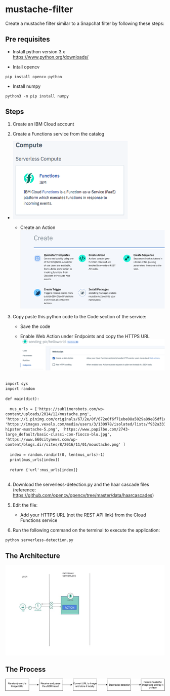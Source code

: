 # mustache-filter 

Create a mustache filter similar to a Snapchat filter by following these steps: 


## Pre requisites 

* Install python version 3.x  
https://www.python.org/downloads/

* Intall opencv  
```
pip install opencv-python
```
* Install numpy 
```
python3 -m pip install numpy
```


## Steps 

1. Create an IBM Cloud account 

2. Create a Functions service from the catalog
* ![alt text](https://github.com/anchalbhalla/mustache-filter/blob/master/images/function.png)
 
    * Create an Action  
    ![alt text](https://github.com/anchalbhalla/mustache-filter/blob/master/images/create-func.png) 
    

3. Copy paste this python code to the Code section of the service:   
   
   * Save the code 
   
   * Enable Web Action under Endpoints and copy the HTTPS URL
   ![alt text](https://github.com/anchalbhalla/mustache-filter/blob/master/images/web.png) 
   
   
``` 

import sys 
import random

def main(dict):
  
  mus_urls = ['https://sublimerobots.com/wp-content/uploads/2014/12/mustache.png', 'https://i.pinimg.com/originals/67/2e/0f/672e0f6f71ebe08a5029a89e85df1e18.png', 'https://images.vexels.com/media/users/3/130978/isolated/lists/f932a333154f1d6bff554c1010466f00-hipster-mustache-5.png', 'https://www.papilbo.com/2743-large_default/basic-classi-con-fiocco-blu.jpg', 'https://www.660citynews.com/wp-content/blogs.dir/sites/8/2016/11/01/moustache.png' ]

  index = random.randint(0, len(mus_urls)-1)
  print(mus_urls[index])  
 
  return {'url':mus_urls[index]}
  
```
   
4. Download the serverless-detection.py and the haar cascade files (reference: https://github.com/opencv/opencv/tree/master/data/haarcascades)

5. Edit the file: 
   
   * Add your HTTPS URL (not the REST API link) from the Cloud Functions service

6. Run the following command on the terminal to execute the application: 
``` 
python serverless-detection.py 
```


## The Architecture 
![alt text](https://github.com/anchalbhalla/mustache-filter/blob/master/images/architecture.jpg)


## The Process 
![alt text](https://github.com/anchalbhalla/mustache-filter/blob/master/images/process-Diagram.png)
